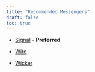 ```yaml
---
title: "Recommended Messengers"
draft: false
toc: true
---
```


- [Signal](https://www.signal.org/) - **Preferred**

- [Wire](https://wire.com/en/)

- [Wicker](https://wickr.com/)